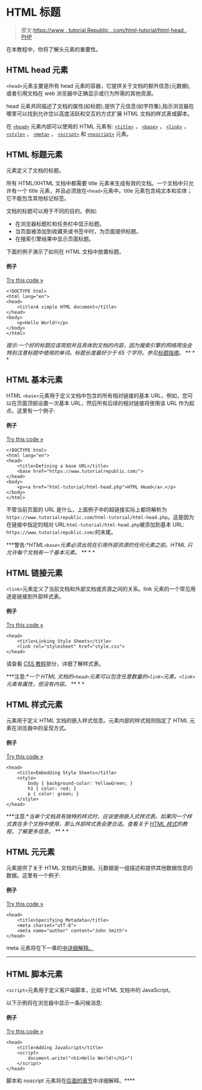 # HTML 标题

> 原文:[https://www . tutorial Republic . com/html-tutorial/html-head . PHP](https://www.tutorialrepublic.com/html-tutorial/html-head.php)

在本教程中，你将了解头元素的重要性。

## HTML head 元素

`<head>`元素主要是所有 head 元素的容器，它提供关于文档的额外信息(元数据),或者引用文档在 web 浏览器中正确显示或行为所需的其他资源。

head 元素共同描述了文档的属性(如标题),提供了元信息(如字符集),指示浏览器在哪里可以找到允许您以高度活跃和交互的方式扩展 HTML 文档的样式表或脚本。

在 [`<head>`](../html-reference/html-head-tag.php) 元素内部可以使用的 HTML 元素有: [`<title>`](../html-reference/html-title-tag.php) ， [`<base>`](../html-reference/html-base-tag.php) ， [`<link>`](../html-reference/html-link-tag.php) ， [`<style>`](../html-reference/html-style-tag.php) ， [`<meta>`](../html-reference/html-meta-tag.php) ， [`<script>`](../html-reference/html-script-tag.php) 和 [`<noscript>`](../html-reference/html-noscript-tag.php) 元素。

## HTML 标题元素

元素定义了文档的标题。

所有 HTML/XHTML 文档中都需要 title 元素来生成有效的文档。一个文档中只允许有一个 title 元素，并且必须放在`<head>`元素中。title 元素包含纯文本和实体；它不能包含其他标记标签。

文档的标题可以用于不同的目的。例如:

*   在浏览器标题栏和任务栏中显示标题。
*   当页面被添加到收藏夹或书签中时，为页面提供标题。
*   在搜索引擎结果中显示页面标题。

下面的例子演示了如何在 HTML 文档中放置标题。

#### 例子

[Try this code »](../codelab.php?topic=html&file=specify-a-title-for-the-document "Try this code using online Editor")

```
<!DOCTYPE html>
<html lang="en">
<head>
    <title>A simple HTML document</title>
</head>
<body>
    <p>Hello World!</p>
</body>
</html>
```

 *提示:一个好的标题应该简短并且具体到文档的内容，因为搜索引擎的网络爬虫会特别注意标题中使用的单词。标题长度最好少于 65 个字符。参见[标题指南](../faq/what-is-the-maximum-length-of-title-and-meta-description-tag.php)。*  ** * *

## HTML 基本元素

HTML `<base>`元素用于定义文档中包含的所有相对链接的基本 URL，例如，您可以在页面顶部设置一次基本 URL，然后所有后续的相对链接将使用该 URL 作为起点。这里有一个例子:

#### 例子

[Try this code »](../codelab.php?topic=html&file=setting-base-url-for-the-document "Try this code using online Editor")

```
<!DOCTYPE html>
<html lang="en">
<head>
    <title>Defining a base URL</title>
    <base href="https://www.tutorialrepublic.com/">
</head>
<body>
    <p><a href="html-tutorial/html-head.php">HTML Head</a>.</p>
</body>
</html>
```

不管当前页面的 URL 是什么，上面例子中的超链接实际上都将解析为`https://www.tutorialrepublic.com/html-tutorial/html-head.php`。这是因为在链接中指定的相对 URL:`html-tutorial/html-head.php`被添加到基本 URL: `https://www.tutorialrepublic.com/`的末尾。

 ***警告:**HTML`<base>`元素必须出现在引用外部资源的任何元素之前。HTML 只允许每个文档有一个基本元素。*  ** * *

## HTML 链接元素

`<link>`元素定义了当前文档和外部文档或资源之间的关系。link 元素的一个常见用途是链接到外部样式表。

#### 例子

[Try this code »](../codelab.php?topic=html&file=linking-style-sheet "Try this code using online Editor")

```
<head>
    <title>Linking Style Sheets</title>
    <link rel="stylesheet" href="style.css">
</head>
```

请查看 [CSS 教程](/css-tutorial/)部分，详细了解样式表。

 ***注意:**一个 HTML 文档的`<head>`元素可以包含任意数量的`<link>`元素。`<link>`元素有属性，但没有内容。*  ** * *

## HTML 样式元素

元素用于定义 HTML 文档的嵌入样式信息。元素内部的样式规则指定了 HTML 元素在浏览器中的呈现方式。

#### 例子

[Try this code »](../codelab.php?topic=html&file=embedding-style-sheet "Try this code using online Editor")

```
<head>
    <title>Embedding Style Sheets</title>
    <style>
        body { background-color: YellowGreen; }
        h1 { color: red; }
        p { color: green; }
    </style>
</head>
```

 ***注意:**当单个文档具有独特的样式时，应该使用嵌入式样式表。如果同一个样式表在多个文档中使用，那么外部样式表会更合适。查看关于 [HTML 样式](html-styles.php)的教程，了解更多信息。*  ** * *

## HTML 元元素

元素提供了关于 HTML 文档的元数据。元数据是一组描述和提供其他数据信息的数据。这里有一个例子:

#### 例子

[Try this code »](../codelab.php?topic=html&file=defining-metadata "Try this code using online Editor")

```
<head>
    <title>Specifying Metadata</title>
    <meta charset="utf-8">
    <meta name="author" content="John Smith">
</head>
```

meta 元素将在下一章的[中详细解释。](html-meta.php)

* * *

## HTML 脚本元素

`<script>`元素用于定义客户端脚本，比如 HTML 文档中的 JavaScript。

以下示例将在浏览器中显示一条问候消息:

#### 例子

[Try this code »](../codelab.php?topic=html&file=adding-javascript "Try this code using online Editor")

```
<head>
    <title>Adding JavaScript</title>
    <script>
        document.write("<h1>Hello World!</h1>") 
    </script>
</head>
```

脚本和 noscript 元素将在[后面的章节](html-scripts.php)中详细解释。****